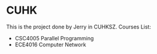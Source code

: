 # CUHK

This is the project done by Jerry in CUHKSZ. 
Courses List:
- CSC4005 Parallel Programming
- ECE4016 Computer Network
